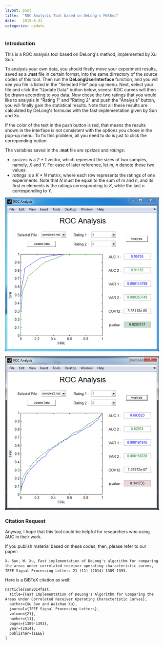 ```yaml
---
layout: post
title:  "ROC Analysis Tool based on DeLong's Method"
date:   2015-8-31
categories: update
---
```


### Introduction

This is a ROC analysis tool based on DeLong's method, implemented by Xu Sun.

To analysis your own data, you should firstly move your experiment results, saved as a **.mat** file in certain format, into the same dirrectory of the source codes of this tool. Then run the **DeLongUserInterface** function, and you will see you file is listed in the "Selected File" pop-up menu. Next, select your file and click the "Update Data" button below, several ROC curves will then be drawn according to you data. Now chose the two ratings that you would like to analysis in "Rating 1" and "Rating 2" and push the "Analysis" button, you will finally gain the statistical results. Note that all these results are calculated by DeLong's formulas with the fast implementation given by Sun and Xu.

If the color of the text in the push button is red, that means the results shown in the interface is not consistent with the options you chose in the pop-up menu. To fix this problem, all you need to do is just to click the correponding button.

The variables saved in the **.mat** file are *spsizes* and *ratings*:

- *spsizes* is a *2 * 1* vector, which represent the sizes of two samples, namely, *X* and *Y*. For ease of later reference, let *m*, *n* denote these two values.
- *ratings* is a *K * N* matrix, where each row represents the ratings of one experiments. Note that *N* must be equal to the sum of *m* and *n*, and its first *m* elements is the ratings corresponding to *X*, while the last *n* corresponding to *Y*.


![plot of chunk DeLongUI-image-1](images/delong/image_1.png)
 
![plot of chunk DeLongUI-image-2](images/delong/image_2.png) 


### Citation Request

Anyway, I hope that this tool could be helpful for researchers who using AUC in their work.

If you publish material based on these codes, then, please refer to our paper:

    X. Sun, W. Xu, Fast implementation of DeLong's algorithm for comparing the areas under correlated receiver operating characteristic curves, IEEE Signal Processing Letters 21 (11) (2014) 1389-1393.

Here is a BiBTeX citation as well:

    @article{sun2014fast,
      title={Fast Implementation of DeLong's Algorithm for Comparing the Areas Under Correlated Receiver Operating Characteristic Curves},
      author={Xu Sun and Weichao Xu},
      journal={IEEE Signal Processing Letters},
      volume={21},
      number={11},
      pages={1389-1393},
      year={2014},
      publisher={IEEE}
    }


